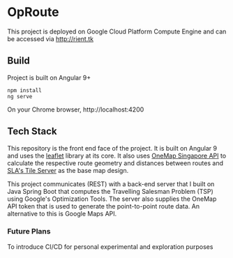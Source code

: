 # OpRoute

This project is deployed on Google Cloud Platform Compute Engine and can be accessed via http://rient.tk

## Build

Project is built on Angular 9+

`npm install` <br>
`ng serve`

On your Chrome browser, http://localhost:4200

## Tech Stack
This repository is the front end face of the project. It is built on Angular 9 and uses the [leaflet](https://leafletjs.com/) library at its core. It also uses [OneMap Singapore API](https://docs.onemap.sg/) to calculate the respective route geometry and distances between routes and [SLA's Tile Server](https://docs.onemap.sg/maps/) as the base map design.

This project communicates (REST) with a back-end server that I built on Java Spring Boot that computes the Travelling Salesman Problem (TSP) using Google's Optimization Tools. The server also supplies the OneMap API token that is used to generate the point-to-point route data. An alternative to this is Google Maps API.

### Future Plans
To introduce CI/CD for personal experimental and exploration purposes
